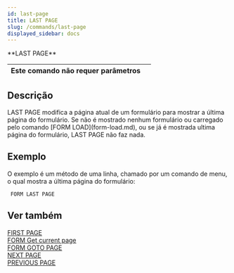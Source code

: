 ```yaml
---
id: last-page
title: LAST PAGE
slug: /commands/last-page
displayed_sidebar: docs
---
```


<!--REF #_command_.LAST PAGE.Syntax-->**LAST PAGE**<!-- END REF-->
<!--REF #_command_.LAST PAGE.Params-->
| Este comando não requer parâmetros |  |
| --- | --- |

<!-- END REF-->

## Descrição 

<!--REF #_command_.LAST PAGE.Summary-->LAST PAGE modifica a página atual de um formulário para mostrar a última página do formulário.<!-- END REF--> Se não é mostrado nenhum formulário ou carregado pelo comando [FORM LOAD](form-load.md), ou se já é mostrada ultima página do formulário, LAST PAGE não faz nada.

## Exemplo 

O exemplo é um método de uma linha, chamado por um comando de menu, o qual mostra a última página do formulário:

```4d
 FORM LAST PAGE
```

## Ver também 

[FIRST PAGE](first-page.md)  
[FORM Get current page](form-get-current-page.md)  
[FORM GOTO PAGE](form-goto-page.md)  
[NEXT PAGE](next-page.md)  
[PREVIOUS PAGE](previous-page.md)  
